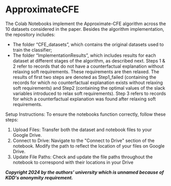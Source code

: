 # ApproximateCFE

The Colab Notebooks implement the Approximate-CFE algorithm across the 10 datasets considered in the paper. Besides the algorithm implementation, the repository includes:

- The folder “CFE_datasets”, which contains the original datasets used to train the classifier;
- The folder “ImplementationResults”, which includes results for each dataset at different stages of the algorithm, as described next.  Steps 1 & 2 refer to records that do not have a counterfactual explanation without relaxing soft requirements. These requirements are then relaxed. The results of first two steps are denoted as Step1_failed (containing the records for which no counterfactual explanation exists without relaxing soft requirements) and Step2 (containing the optimal values of the slack variables introduced to relax soft requirements). Step 3 refers to records for which a counterfactual explanation was found after relaxing soft requirements.


Setup Instructions: To ensure the notebooks function correctly, follow these steps:

1. Upload Files: Transfer both the dataset and notebook files to your Google Drive.
2. Connect to Drive: Navigate to the "Connect to Drive" section of the notebook. Modify the path to reflect the location of your files on Google Drive.
3. Update File Paths: Check and update the file paths throughout the notebook to correspond with their locations in your Drive


***Copyright 2024 by the authors' university which is unnamed because of KDD's anonymity requirement.***
